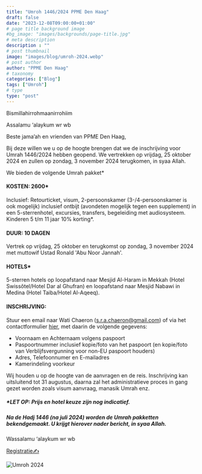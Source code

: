 ```yaml
---
title: "Umroh 1446/2024 PPME Den Haag"
draft: false
date: "2023-12-08T09:00:00+01:00"
# page title background image
#bg_image: "images/backgrounds/page-title.jpg"
# meta description
description : ""
# post thumbnail
image: "images/blog/umroh-2024.webp"
# post author
author: "PPME Den Haag"
# taxonomy
categories: ["Blog"]
tags: ["Umroh"]
# type
type: "post"
---
```


Bismillahirrohmaanirrohiim

Assalamu ‘alaykum wr wb

Beste jama’ah en vrienden van PPME Den Haag,

Bij deze willen we u op de hoogte brengen dat we de inschrijving voor Umrah 1446/2024 hebben geopend. We vertrekken op vrijdag, 25 oktober 2024 en zullen op zondag, 3 november 2024 terugkomen, in syaa Allah. 

We bieden de volgende Umrah pakket*

#### KOSTEN: 2600*
Inclusief: Retourticket, visum, 2-persoonskamer (3-/4-persoonskamer is ook mogelijk) inclusief ontbijt (avondeten mogelijk tegen een supplement) in een 5-sterrenhotel, excursies, transfers, begeleiding met audiosysteem. Kinderen 5 t/m 11 jaar 10% korting*.

#### DUUR: 10 DAGEN
Vertrek op vrijdag, 25 oktober en terugkomst op zondag, 3 november 2024 met muttowif Ustad Ronald 'Abu Noor Jannah'.

#### HOTELS*
5-sterren hotels op loopafstand naar Mesjid Al-Haram in Mekkah (Hotel Swissôtel/Hotel Dar al Ghufran) en loopafstand naar Mesjid Nabawi in Medina (Hotel Taiba/Hotel Al-Aqeeq).

#### INSCHRIJVING:
Stuur een email naar Wati Chaeron (s.r.a.chaeron@gmail.com) of via het contactformulier [hier](https://forms.gle/R2SVV3PkduDtNSxH9), met daarin de volgende gegevens:
* Voornaam en Achternaam volgens paspoort
* Paspoortnummer inclusief kopie/foto van het paspoort (en kopie/foto van Verblijfsvergunning voor non-EU paspoort houders)
* Adres, Telefoonnumer en E-mailadres
* Kamerindeling voorkeur

Wij houden u op de hoogte van de aanvragen en de reis. Inschrijving kan uitsluitend tot 31 augustus, daarna zal het administratieve proces in gang gezet worden zoals visum aanvraag, manasik Umrah enz.

##### *LET OP: Prijs en hotel keuze zijn nog indicatief.
##### Na de Hadj 1446 (na juli 2024) worden de Umrah pakketten bekendgemaakt. U krijgt hierover nader bericht, in syaa Allah.

Wassalamu ‘alaykum wr wb

<a class="btn btn-primary" href="https://forms.gle/R2SVV3PkduDtNSxH9" role="button">Registratie✍️</a>


<img src="/images/blog/umroh-2024-nl.jpeg" class="img-fluid" alt="Umroh 2024">